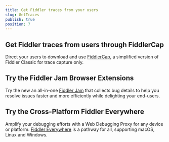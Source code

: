 ```yaml
---
title: Get Fiddler traces from your users 
slug: GetTraces
publish: true
position: 7
---
```


## Get Fiddler traces from users through FiddlerCap

Direct your users to download and use [FiddlerCap](https://www.telerik.com/fiddler/fiddlercap), a simplified version of Fiddler Classic for trace capture only.


## Try the Fiddler Jam Browser Extensions

Try the new an all-in-one [Fiddler Jam](https://www.telerik.com/fiddler-jam) that collects bug details to help you resolve issues faster and more efficiently while delighting your end-users.


## Try the Cross-Platform Fiddler Everywhere

Amplify your debugging efforts with a Web Debugging Proxy for any device or platform. [Fiddler Everywhere](https://www.telerik.com/fiddler/fiddler-everywhere) is a pathway for all, supporting macOS, Linux and Windows.

